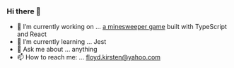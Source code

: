 ### Hi there 👋


- 🔭 I’m currently working on ... [a minesweeper game](https://floydkirsten.github.io/minesweeper/) built with TypeScript and React
- 🌱 I’m currently learning ... Jest
- 💬 Ask me about ... anything
- 📫 How to reach me: ... floyd.kirsten@yahoo.com
